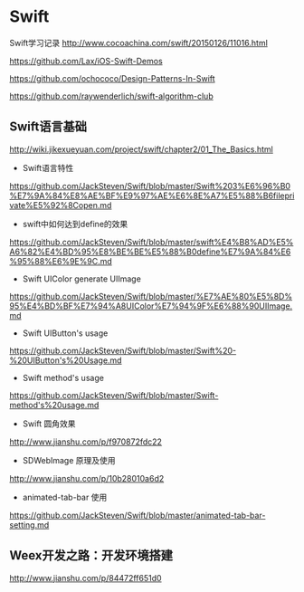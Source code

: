 # Swift
Swift学习记录
http://www.cocoachina.com/swift/20150126/11016.html

https://github.com/Lax/iOS-Swift-Demos

https://github.com/ochococo/Design-Patterns-In-Swift

https://github.com/raywenderlich/swift-algorithm-club

## Swift语言基础
http://wiki.jikexueyuan.com/project/swift/chapter2/01_The_Basics.html

- Swift语言特性

https://github.com/JackSteven/Swift/blob/master/Swift%203%E6%96%B0%E7%9A%84%E8%AE%BF%E9%97%AE%E6%8E%A7%E5%88%B6fileprivate%E5%92%8Copen.md

- swift中如何达到define的效果

https://github.com/JackSteven/Swift/blob/master/swift%E4%B8%AD%E5%A6%82%E4%BD%95%E8%BE%BE%E5%88%B0define%E7%9A%84%E6%95%88%E6%9E%9C.md

- Swift UIColor generate UIImage

https://github.com/JackSteven/Swift/blob/master/%E7%AE%80%E5%8D%95%E4%BD%BF%E7%94%A8UIColor%E7%94%9F%E6%88%90UIImage.md


- Swift UIButton's usage

https://github.com/JackSteven/Swift/blob/master/Swift%20-%20UIButton's%20Usage.md


- Swift method's usage

https://github.com/JackSteven/Swift/blob/master/Swift-method's%20usage.md


- Swift 圆角效果

http://www.jianshu.com/p/f970872fdc22


- SDWebImage 原理及使用

http://www.jianshu.com/p/10b28010a6d2


- animated-tab-bar 使用

https://github.com/JackSteven/Swift/blob/master/animated-tab-bar-setting.md




## Weex开发之路：开发环境搭建
http://www.jianshu.com/p/84472ff651d0
